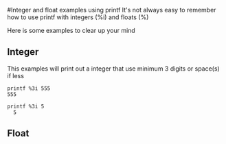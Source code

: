 #Integer and float examples using printf
It's not always easy to remember how to use printf with integers (%i) and floats (%)

Here is some examples to clear up your mind

## Integer

This examples will print out a integer that use minimum 3 digits or space(s) if less 

```
printf %3i 555
555
```

```
printf %3i 5
  5
```

## Float
